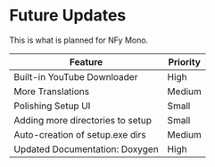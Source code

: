 # Future Updates

This is what is planned for NFy Mono.

| Feature                          | Priority |
|----------------------------------|----------|
| Built-in YouTube Downloader      | High     |
| More Translations                | Medium   |
| Polishing Setup UI               | Small    |
| Adding more directories to setup | Small    |
| Auto-creation of setup.exe dirs  | Medium   |
| Updated Documentation: Doxygen   | High     |
